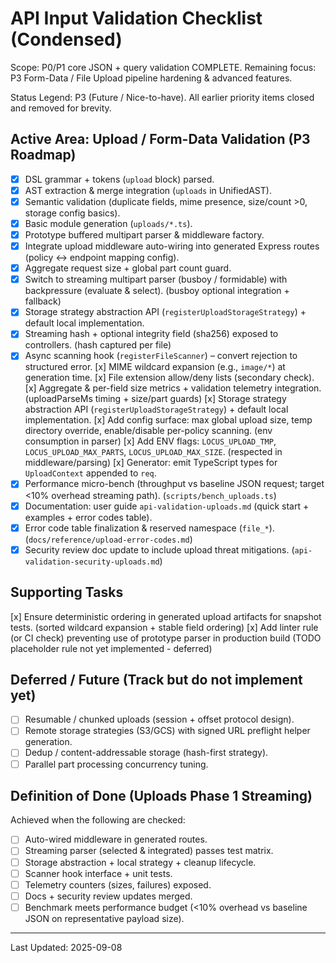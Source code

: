 # API Input Validation Checklist (Condensed)

Scope: P0/P1 core JSON + query validation COMPLETE. Remaining focus: P3 Form-Data / File Upload pipeline hardening & advanced features.

Status Legend: P3 (Future / Nice-to-have). All earlier priority items closed and removed for brevity.

## Active Area: Upload / Form-Data Validation (P3 Roadmap)
- [x] DSL grammar + tokens (`upload` block) parsed.
- [x] AST extraction & merge integration (`uploads` in UnifiedAST).
- [x] Semantic validation (duplicate fields, mime presence, size/count >0, storage config basics).
- [x] Basic module generation (`uploads/*.ts`).
- [x] Prototype buffered multipart parser & middleware factory.
- [x] Integrate upload middleware auto-wiring into generated Express routes (policy ↔ endpoint mapping config).
- [x] Aggregate request size + global part count guard.
- [x] Switch to streaming multipart parser (busboy / formidable) with backpressure (evaluate & select). (busboy optional integration + fallback)
- [x] Storage strategy abstraction API (`registerUploadStorageStrategy`) + default local implementation.
- [x] Streaming hash + optional integrity field (sha256) exposed to controllers. (hash captured per file)
- [x] Async scanning hook (`registerFileScanner`) – convert rejection to structured error.
 [x] MIME wildcard expansion (e.g., `image/*`) at generation time.
 [x] File extension allow/deny lists (secondary check).
 [x] Aggregate & per-field size metrics + validation telemetry integration. (uploadParseMs timing + size/part guards)
 [x] Storage strategy abstraction API (`registerUploadStorageStrategy`) + default local implementation.
 [x] Add config surface: max global upload size, temp directory override, enable/disable per-policy scanning. (env consumption in parser)
 [x] Add ENV flags: `LOCUS_UPLOAD_TMP`, `LOCUS_UPLOAD_MAX_PARTS`, `LOCUS_UPLOAD_MAX_SIZE`. (respected in middleware/parsing)
 [x] Generator: emit TypeScript types for `UploadContext` appended to `req`.
- [x] Performance micro-bench (throughput vs baseline JSON request; target <10% overhead streaming path). (`scripts/bench_uploads.ts`)
- [x] Documentation: user guide `api-validation-uploads.md` (quick start + examples + error codes table).
- [x] Error code table finalization & reserved namespace (`file_*`). (`docs/reference/upload-error-codes.md`)
- [x] Security review doc update to include upload threat mitigations. (`api-validation-security-uploads.md`)

## Supporting Tasks
 [x] Ensure deterministic ordering in generated upload artifacts for snapshot tests. (sorted wildcard expansion + stable field ordering)
 [x] Add linter rule (or CI check) preventing use of prototype parser in production build (TODO placeholder rule not yet implemented - deferred)

## Deferred / Future (Track but do not implement yet)
- [ ] Resumable / chunked uploads (session + offset protocol design).
- [ ] Remote storage strategies (S3/GCS) with signed URL preflight helper generation.
- [ ] Dedup / content-addressable storage (hash-first strategy).
- [ ] Parallel part processing concurrency tuning.

## Definition of Done (Uploads Phase 1 Streaming)
Achieved when the following are checked:
- [ ] Auto-wired middleware in generated routes.
- [ ] Streaming parser (selected & integrated) passes test matrix.
- [ ] Storage abstraction + local strategy + cleanup lifecycle.
- [ ] Scanner hook interface + unit tests.
- [ ] Telemetry counters (sizes, failures) exposed.
- [ ] Docs + security review updates merged.
- [ ] Benchmark meets performance budget (<10% overhead vs baseline JSON on representative payload size).

---
Last Updated: 2025-09-08
